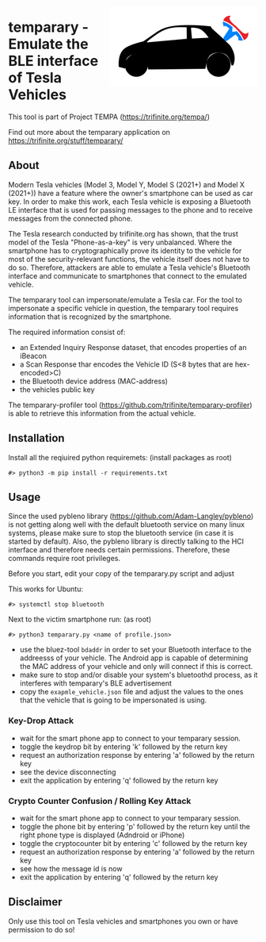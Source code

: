 <a href="https://trifinite.org/stuff/tempara/" target="_blank"><img align="right" src="/images/temparary_logo.png"/></a>

# temparary - Emulate the BLE interface of Tesla Vehicles
This tool is part of Project TEMPA (https://trifinite.org/tempa/)

Find out more about the temparary application on https://trifinite.org/stuff/temparary/ 

## About
Modern Tesla vehicles (Model 3, Model Y, Model S (2021+) and Model X (2021+)) have a feature where the owner's smartphone can be used as car key. In order to make this work, each Tesla vehicle is exposing a Bluetooth LE interface that is used for passing messages to the phone and to receive messages from the connected phone.

The Tesla research conducted by trifinite.org has shown, that the trust model of the Tesla "Phone-as-a-key" is very unbalanced. Where the smartphone has to cryptographically prove its identity to the vehicle for most of the security-relevant functions, the vehicle itself does not have to do so. Therefore, attackers are able to emulate a Tesla vehicle's Bluetooth interface and communicate to smartphones that connect to the emulated vehicle.

The temparary tool can impersonate/emulate a Tesla car. For the tool to impersonate a specific vehicle in question, the temparary tool requires information that is recognized by the smartphone.

The required information consist of:
* an Extended Inquiry Response dataset, that encodes properties of an iBeacon
* a Scan Response thar encodes the Vehicle ID (S<8 bytes that are hex-encoded>C)
* the Bluetooth device address (MAC-address)
* the vehicles public key

The temparary-profiler tool (https://github.com/trifinite/temparary-profiler) is able to retrieve this information from the actual vehicle.

## Installation
Install all the reqiuired python requiremets: (install packages as root)
```
#> python3 -m pip install -r requirements.txt
```

## Usage
Since the used pybleno library (https://github.com/Adam-Langley/pybleno) is not getting along well with the default bluetooth service on many linux systems, please make sure to stop the bluetooth service (in case it is started by default). Also, the pybleno library is directly talking to the HCI interface and therefore needs certain permissions. Therefore, these commands require root privileges.

Before you start, edit your copy of the temparary.py script and adjust 

This works for Ubuntu:
```
#> systemctl stop bluetooth
```

Next to the victim smartphone run: (as root)
```
#> python3 temparary.py <name of profile.json>
```


* use the bluez-tool `bdaddr` in order to set your Bluetooth interface to the addreesss of your vehicle. The Android app is capable of determining the MAC address of your vehicle and only will connect if this is correct.
* make sure to stop and/or disable your system's bluetoothd process, as it interferes with temparary's BLE advertisement
* copy the `exapmle_vehicle.json` file and adjust the values to the ones that the vehicle that is going to be impersonated is using.

### Key-Drop Attack
* wait for the smart phone app to connect to your temparary session.
* toggle the keydrop bit by entering 'k' followed by the return key
* request an authorization response by entering 'a' followed by the return key
* see the device disconnecting
* exit the application by entering 'q' followed by the return key

### Crypto Counter Confusion / Rolling Key Attack
* wait for the smart phone app to connect to your temparary session.
* toggle the phone bit by entering 'p' followed by the return key until the right phone type is displayed (Adndroid or iPhone)
* toggle the cryptocounter bit by entering 'c' followed by the return key
* request an authorization response by entering 'a' followed by the return key
* see how the message id is now 
* exit the application by entering 'q' followed by the return key


## Disclaimer
Only use this tool on Tesla vehicles and smartphones you own or have permission to do so!
